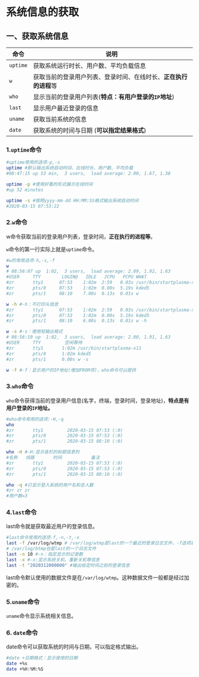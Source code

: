 # 系统信息的获取

## 一、获取系统信息

| 命令     | 说明                                                         |
| -------- | ------------------------------------------------------------ |
| `uptime` | 获取系统运行时长、用户数、平均负载信息                       |
| `w`      | 获取当前的登录用户列表、登录时间、在线时长、**正在执行的进程**等 |
| `who`    | 显示当前的登录用户列表(**特点：有用户登录的`IP`地址**)       |
| `last`   | 显示用户最近登录的信息                                       |
| `uname`  | 获取当前系统的信息                                           |
| `date`   | 获取系统的时间与日期 (**可以指定结果格式**)                  |

### 1.`uptime`命令

```bash
#uptime常用的选项-p,-s
uptime #默认输出系统启动时间、在线时长、用户数、平均负载
#08:47:15 up 53 min,  3 users,  load average: 2.00, 1.67, 1.38

uptime -p #使用好看的形式展示在线时间
#up 52 minutes

uptime -s #按照yyyy-mm-dd HH:MM:SS格式输出系统启动时间
#2020-03-15 07:53:22
```



### 2.`w`命令

w命令获取当前的登录用户列表，登录时间，**正在执行的进程等**。

`w`命令的第一行实际上就是`uptime`命令。

```bash
#w的常用选项-h,-s,-f
w
# 08:56:07 up  1:02,  3 users,  load average: 2.09, 1.92, 1.63
#USER     TTY        LOGIN@   IDLE   JCPU   PCPU WHAT
#zr       tty1      07:53    1:02m  2:59   0.03s /usr/bin/startplasma-x11
#zr       pts/0     07:53    1:02m  0.00s  5.19s kded5
#zr       pts/1     08:10    7.00s  0.13s  0.01s w

w -h #-h：不打印头信息
#zr       tty1      07:53    1:02m  2:59   0.03s /usr/bin/startplasma-x11
#zr       pts/0     07:53    1:02m  0.00s  5.19s kded5
#zr       pts/1     08:10    6.00s  0.13s  0.01s w -h

w -s #-s：使用短输出格式
# 08:56:10 up  1:02,  3 users,  load average: 2.00, 1.91, 1.63
#USER     TTY         空闲等待
#zr       tty1       1:02m /usr/bin/startplasma-x11
#zr       pts/0      1:02m kded5
#zr       pts/1      0.00s w -s

w -f #-f：显示用户的IP地址(增加FROM项)，who命令可以提供
```



### 3.`who`命令

`who`命令获得当前的登录用户信息(名字，终端，登录时间，登录地址)，**特点是有用户登录的`IP`地址。**

```bash
#who命令常用的选项:-H,-q
who
#zr       tty1         2020-03-15 07:53 (:0)
#zr       pts/0        2020-03-15 07:53 (:0)
#zr       pts/1        2020-03-15 08:10 (:0)

who -H #-H:显示各栏的标题信息列
#名称   线路       时间           备注
#zr       tty1         2020-03-15 07:53 (:0)
#zr       pts/0        2020-03-15 07:53 (:0)
#zr       pts/1        2020-03-15 08:10 (:0)

who -q #只显示登入系统的用户名和总人数
#zr zr zr
#用户数=3
```



### 4.`last`命令

last命令就是获取最近用户的登录信息。

```bash
#last命令常用的选项-f,-n,-t,-x
last -f /var/log/wtmp # /var/log/wtmp是last的一个最近的登录日志文件，-f选项表示输出这个文件的内容
# /var/log/btmp也是last的一个日志文件
last -n 10 #-n：指定显示的记录数
last -x #-x:显示系统关机、重新关机等信息
last -t "2020312000000" #输出给定时间之前的登录信息
```

last命令默认使用的数据文件是在`/var/log/wtmp`。这种数据文件一般都是经过加密的。



### 5.`uname`命令

`uname`命令显示系统相关信息。



### 6. `date`命令

date命令可以获取系统的时间与日期，可以指定格式输出。

```bash
#date +日期格式：显示使用的日期
date +%s
date +%H:%M:%S
```

